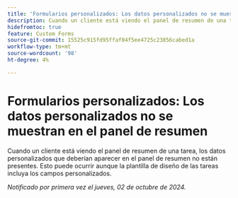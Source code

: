 ```yaml
---
title: 'Formularios personalizados: Los datos personalizados no se muestran en el panel de resumen'
description: Cuando un cliente está viendo el panel de resumen de una tarea, los datos personalizados que deberían aparecer en el panel de resumen no están presentes. Esto puede ocurrir aunque la plantilla de diseño de las tareas incluya los campos personalizados.
hidefromtoc: true
feature: Custom Forms
source-git-commit: 15525c915fd95ffaf04f5ee4725c23856cabed1a
workflow-type: tm+mt
source-wordcount: '98'
ht-degree: 4%

---
```



# Formularios personalizados: Los datos personalizados no se muestran en el panel de resumen

Cuando un cliente está viendo el panel de resumen de una tarea, los datos personalizados que deberían aparecer en el panel de resumen no están presentes. Esto puede ocurrir aunque la plantilla de diseño de las tareas incluya los campos personalizados.

_Notificado por primera vez el jueves, 02 de octubre de 2024._
